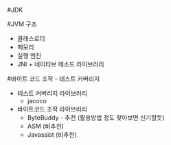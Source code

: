 #JDK

#JVM 구조
- 클래스로더
- 메모리
- 실행 엔진
- JNI + 네이티브 메소드 라이브러리

#바이트 코드 조작 - 테스트 커버리지
- 테스트 커버리지 라이브러리
  - jacoco
- 바이트코드 조작 라이브러리
  - ByteBuddy - 추천 (활용방법 정도 찾아보면 신기할듯)
  - ASM (비추천)
  - Javassist (비추천)
